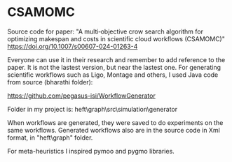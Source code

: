 # CSAMOMC
Source code for paper:
"A multi‑objective crow search algorithm for optimizing makespan and costs in scientific cloud workflows (CSAMOMC)"  
https://doi.org/10.1007/s00607-024-01263-4

Everyone can use it in their research and remember to add reference to the paper. 
It is not the lastest version, but near the lastest one. 
For generating scientific workflows such as Ligo, Montage and others, I used Java code from source (bharathi folder): 


https://github.com/pegasus-isi/WorkflowGenerator

Folder in my project is: 
heft\graph\src\simulation\generator

When workflows are generated, they were saved to do experiments on the same workflows. 
Generated workflows also are in the source code in Xml format, in "heft\graph" folder. 

For meta-heuristics I inspired pymoo and pygmo libraries.

